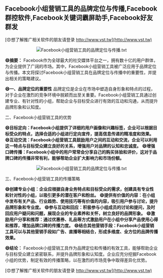 ## **Facebook小组营销工具的品牌定位与传播,Facebook群控软件,Facebook关键词霸屏助手,Facebook好友群发**

[😍想了解推广相关软件的朋友请登录 http://www.vst.tw](http://www.vst.tw)

 <center><img src="https://vst.tw/MP4/tuiguang/png/6.png" alt="Facebook小组营销工具的品牌定位与传播.txt"></center>

**😄摘要：**
Facebook作为全球最大的社交媒体平台之一，拥有数十亿的用户群体，为企业提供了广阔的市场。其中，Facebook小组营销工具被广泛应用于品牌定位与传播。本文将探讨Facebook小组营销工具在品牌定位与传播中的重要性，并提出相关的策略建议。

**😄一、品牌定位的重要性**
品牌定位是企业在市场中塑造自身形象和特点的过程，对于企业在激烈的竞争环境中脱颖而出至关重要。Facebook小组营销工具通过创建专业、有针对性的小组，帮助企业与目标受众进行有效的互动和沟通，从而提升品牌形象和认知度。

二、Facebook小组营销工具的优势

**😄目标定向：Facebook小组提供了详细的用户画像和兴趣标签，企业可以根据目标受众的特点，选择合适的小组进行定向宣传，提高信息传递的精准度和效果。**
**😄互动交流：Facebook小组营销工具鼓励用户之间的互动和交流，企业可以利用这一特点与目标受众建立良好的关系，增强用户对品牌的认知和忠诚度。**
**😄增强口碑传播：Facebook小组中的用户常常会分享自己的购买体验和评价，这对于品牌口碑的传播非常有利，能够帮助企业扩大影响力和市场份额。**

 <center><img src="https://vst.tw/MP4/tuiguang/png/2.png" alt="Facebook小组营销工具的品牌定位与传播.txt"></center>

三、Facebook小组营销工具的传播策略

**😄创建专业小组：企业应根据自身业务特点和目标受众的需求，创建具有专业性和针对性的小组，以吸引更多的潜在客户和粉丝。**
**😄提供有价值的内容：在小组中发布有关产品、行业趋势、使用技巧等有价值的内容，吸引用户参与讨论，提升品牌形象和专业度。**
**😄参与互动和回应：积极参与小组成员的讨论和提问，及时回应用户疑问和问题，展现企业的专业素养和关怀，树立良好的品牌形象。**
**😄激励用户分享和推荐：通过优惠券、礼品等方式激励用户在小组中分享产品使用心得和推荐，增加品牌口碑的传播力度。**
**😄结合其他营销手段：Facebook小组营销工具可以与其他营销手段如广告、直播等相结合，形成多维度、全方位的品牌传播效果。**

**😄结论：**
Facebook小组营销工具作为品牌定位和传播的有效工具，能够帮助企业与目标受众建立紧密联系，并提升品牌形象和认知度。企业应充分挖掘Facebook小组的优势，制定有效的传播策略，以在激烈的市场竞争中取得差异化优势。

[😍想了解推广相关软件的朋友请登录 http://www.vst.tw](http://www.vst.tw)



